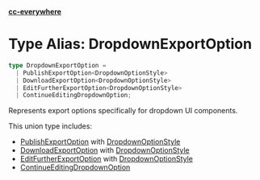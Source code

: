 [**cc-everywhere**](../../../../../index.md)

<HorizontalLine />

# Type Alias: DropdownExportOption

```ts
type DropdownExportOption = 
  | PublishExportOption<DropdownOptionStyle>
  | DownloadExportOption<DropdownOptionStyle>
  | EditFurtherExportOption<DropdownOptionStyle>
  | ContinueEditingDropdownOption;
```

Represents export options specifically for dropdown UI components.

This union type includes:

- [PublishExportOption](../interfaces/publish-export-option.md) with [DropdownOptionStyle](../interfaces/dropdown-option-style.md)
- [DownloadExportOption](../interfaces/download-export-option.md) with [DropdownOptionStyle](../interfaces/dropdown-option-style.md)
- [EditFurtherExportOption](../interfaces/edit-further-export-option.md) with [DropdownOptionStyle](../interfaces/dropdown-option-style.md)
- [ContinueEditingDropdownOption](../interfaces/continue-editing-dropdown-option.md)

